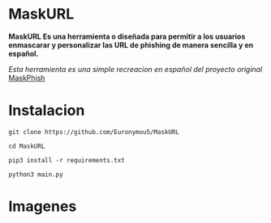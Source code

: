 # MaskURL
**MaskURL Es una herramienta o diseñada para permitir a los usuarios enmascarar y personalizar las URL de phishing de manera sencilla y en español.**

*Esta herramienta es una simple recreacion en español del proyecto original* [MaskPhish](https://github.com/jaykali/maskphish)

# Instalacion

```
git clone https://github.com/Euronymou5/MaskURL
```

```
cd MaskURL
```

```
pip3 install -r requirements.txt
```

```
python3 main.py
```

# Imagenes

<img src="">
